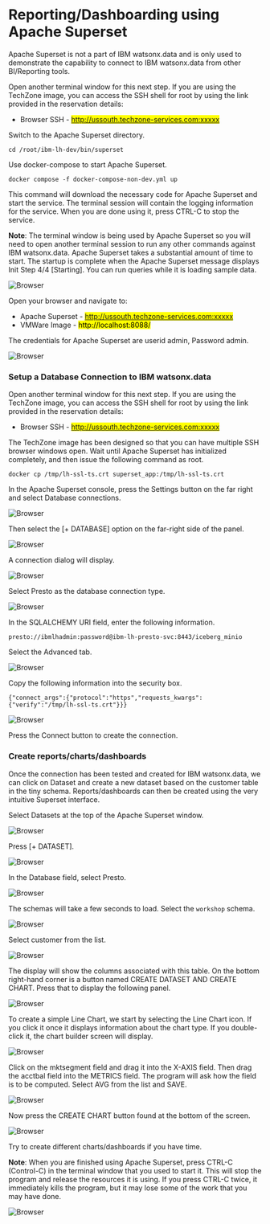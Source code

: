# Reporting/Dashboarding using Apache Superset

Apache Superset is not a part of IBM watsonx.data and is only used to demonstrate the capability to connect to IBM watsonx.data from other BI/Reporting tools.

Open another terminal window for this next step. If you are using the TechZone image, you can access the SSH shell for root by using the link provided in the reservation details:

   * Browser SSH - <mark>http://ussouth.techzone-services.com:xxxxx</mark>

Switch to the Apache Superset directory.
```
cd /root/ibm-lh-dev/bin/superset
```
Use docker-compose to start Apache Superset.
```
docker compose -f docker-compose-non-dev.yml up
```
This command will download the necessary code for Apache Superset and start the service. The terminal session will contain the logging information for the service. When you are done using it, press CTRL-C to stop the service. 

**Note**: The terminal window is being used by Apache Superset so you will need to open another terminal session to run any other commands against IBM watsonx.data. Apache Superset takes a substantial amount of time to start. The startup is complete when the Apache Superset message displays Init Step 4/4 [Starting]. You can run queries while it is loading sample data. 

![Browser](wxd-images/superset-1.png)
 
Open your browser and navigate to:

   * Apache Superset - <mark>http://ussouth.techzone-services.com:xxxxx</mark>
   * VMWare Image - <mark>http://localhost:8088/</mark>

The credentials for Apache Superset are userid admin, Password admin.

![Browser](wxd-images/superset-2.png)
  
### Setup a Database Connection to IBM watsonx.data
Open another terminal window for this next step. If you are using the TechZone image, you can access the SSH shell for root by using the link provided in the reservation details:

   * Browser SSH - <mark>http://ussouth.techzone-services.com:xxxxx</mark>
   
The TechZone image has been designed so that you can have multiple SSH browser windows open. Wait until Apache Superset has initialized completely, and then issue the following command as root.
```
docker cp /tmp/lh-ssl-ts.crt superset_app:/tmp/lh-ssl-ts.crt
```
In the Apache Superset console,  press the Settings button on the far right and select Database connections.

![Browser](wxd-images/superset-3.png) 

Then select the [+ DATABASE] option on the far-right side of the panel.
 
![Browser](wxd-images/superset-4.png) 

A connection dialog will display.

![Browser](wxd-images/superset-5.png)
 
Select Presto as the database connection type.
 
![Browser](wxd-images/superset-6.png)

In the SQLALCHEMY URI field, enter the following information.
```
presto://ibmlhadmin:password@ibm-lh-presto-svc:8443/iceberg_minio
```

Select the Advanced tab.

![Browser](wxd-images/superset-7.png)
 
Copy the following information into the security box.
```
{"connect_args":{"protocol":"https","requests_kwargs":{"verify":"/tmp/lh-ssl-ts.crt"}}}
```

![Browser](wxd-images/superset-8.png)
 
Press the Connect button to create the connection.

### Create reports/charts/dashboards
Once the connection has been tested and created for IBM watsonx.data, we can click on Dataset and create a new dataset based on the customer table in the tiny schema. Reports/dashboards can then be created using the very intuitive Superset interface.

Select Datasets at the top of the Apache Superset window.

![Browser](wxd-images/superset-9.png)
 
Press [+ DATASET]. 

![Browser](wxd-images/superset-10.png)
 
In the Database field, select Presto.

![Browser](wxd-images/superset-11.png)
 
The schemas will take a few seconds to load. Select the `workshop` schema.

![Browser](wxd-images/superset-12.png)
 
Select customer from the list.

![Browser](wxd-images/superset-13.png)
 
The display will show the columns associated with this table. On the bottom right-hand corner is a button named CREATE DATASET AND CREATE CHART. Press that to display the following panel.

![Browser](wxd-images/superset-14.png)
 
To create a simple Line Chart, we start by selecting the Line Chart icon. If you click it once it displays information about the chart type. If you double-click it, the chart builder screen will display. 

![Browser](wxd-images/superset-15.png)
 
Click on the mktsegment field and drag it into the X-AXIS field. Then drag the acctbal field into the METRICS field. The program will ask how the field is to be computed. Select AVG from the list and SAVE.

![Browser](wxd-images/superset-16.png)
 
Now press the CREATE CHART button found at the bottom of the screen.

![Browser](wxd-images/superset-17.png)

Try to create different charts/dashboards if you have time.

**Note**: When you are finished using Apache Superset, press CTRL-C (Control-C) in the terminal window that you used to start it. This will stop the program and release the resources it is using. If you press CTRL-C twice, it immediately kills the program, but it may lose some of the work that you may have done.
 
 ![Browser](wxd-images/superset-18.png)
